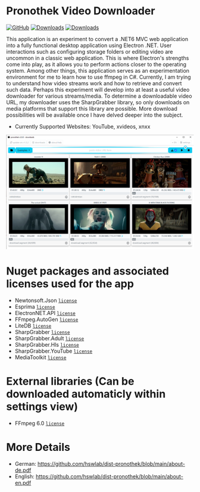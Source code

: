 # Pronothek Video Downloader
[![GitHub](https://img.shields.io/github/license/hswlab/dist-pronothek)](https://github.com/hswlab/dist-pronothek/blob/main/LICENSE)
[![Downloads](https://img.shields.io/github/downloads/hswlab/dist-pronothek/total)](https://github.com/hswlab/dist-pronothek/releases/latest)
[![Downloads](https://img.shields.io/github/v/release/hswlab/dist-pronothek)](https://github.com/hswlab/dist-pronothek/releases/latest)

This application is an experiment to convert a .NET6 MVC web application into a fully functional 
desktop application using Electron .NET. User interactions such as configuring storage folders or 
editing video are uncommon in a classic web application. This is where Electron's strengths come into 
play, as it allows you to perform actions closer to the operating system. Among other things, this 
application serves as an experimentation environment for me to learn how to use ffmpeg in C#. 
Currently, I am trying to understand how video streams work and how to retrieve and convert such 
data. Perhaps this experiment will develop into at least a useful video downloader for various 
streams/media. To determine a downloadable video URL, my downloader uses the SharpGrabber 
library, so only downloads on media platforms that support this library are possible. More download 
possibilities will be available once I have delved deeper into the subject.

- Currently Supported Websites: YouTube, xvideos, xnxx

![preview](https://github.com/hswlab/dist-pronothek/blob/main/Screenshot.png)

# Nuget packages and associated licenses used for the app
- Newtonsoft.Json <a href="https://licenses.nuget.org/MIT">`license`</a>
- Esprima <a href="https://licenses.nuget.org/BSD-3-Clause">`license`</a>
- ElectronNET.API <a href="https://licenses.nuget.org/MIT">`license`</a>
- FFmpeg.AutoGen <a href="https://www.nuget.org/packages/FFmpeg.AutoGen/6.0.0/license">`license`</a>
- LiteDB <a href="https://www.nuget.org/packages/LiteDB/5.0.16/license">`license`</a>
- SharpGrabber <a href="https://www.nuget.org/packages/SharpGrabber/2.1.1/license">`license`</a>
- SharpGrabber.Adult <a href="https://www.nuget.org/packages/SharpGrabber.Adult/1.0.2/license">`license`</a>
- SharpGrabber.Hls <a href="https://www.nuget.org/packages/SharpGrabber.Hls/1.3.0/license">`license`</a>
- SharpGrabber.YouTube <a href="https://www.nuget.org/packages/SharpGrabber.YouTube/1.5.0/license">`license`</a>
- MediaToolkit <a href="https://www.nuget.org/packages/SharpGrabber.YouTube/1.5.0/license">`license`</a>

# External libraries (Can be downloaded automaticly within settings view)
- FFmpeg 6.0 <a href="https://ffmpeg.org/legal.html">`license`</a>

# More Details
- German: https://github.com/hswlab/dist-pronothek/blob/main/about-de.pdf
- English: https://github.com/hswlab/dist-pronothek/blob/main/about-en.pdf
